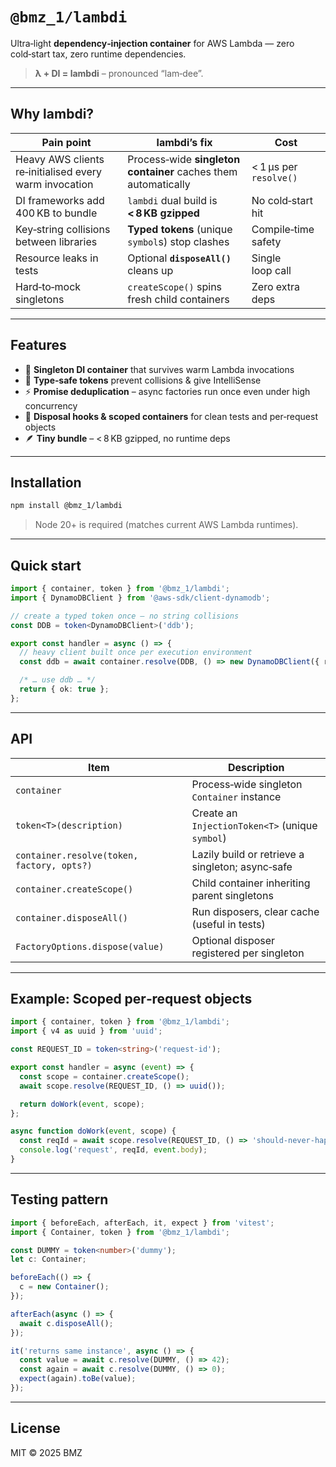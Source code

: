 # `@bmz_1/lambdi`

Ultra‑light **dependency‑injection container** for AWS Lambda — zero cold‑start tax, zero runtime dependencies.

> **λ + DI = lambdi** – pronounced “lam‑dee”.

---

## Why lambdi?

| Pain point                                             | lambdi’s fix                                                   | Cost                   |
| ------------------------------------------------------ | -------------------------------------------------------------- | ---------------------- |
| Heavy AWS clients re‑initialised every warm invocation | Process‑wide **singleton container** caches them automatically | < 1 µs per `resolve()` |
| DI frameworks add 400 KB to bundle                     | `lambdi` dual build is **< 8 KB gzipped**                      | No cold‑start hit      |
| Key‑string collisions between libraries                | **Typed tokens** (unique `symbol`s) stop clashes               | Compile‑time safety    |
| Resource leaks in tests                                | Optional **`disposeAll()`** cleans up                          | Single loop call       |
| Hard‑to‑mock singletons                                | `createScope()` spins fresh child containers                   | Zero extra deps        |

---

## Features

* 🐑 **Singleton DI container** that survives warm Lambda invocations
* 🔑 **Type‑safe tokens** prevent collisions & give IntelliSense
* ⚡ **Promise deduplication** – async factories run once even under high concurrency
* 🧹 **Disposal hooks & scoped containers** for clean tests and per‑request objects
* 🪶 **Tiny bundle** – < 8 KB gzipped, no runtime deps

---

## Installation

```bash
npm install @bmz_1/lambdi
```

> Node 20+ is required (matches current AWS Lambda runtimes).

---

## Quick start

```ts
import { container, token } from '@bmz_1/lambdi';
import { DynamoDBClient } from '@aws-sdk/client-dynamodb';

// create a typed token once – no string collisions
const DDB = token<DynamoDBClient>('ddb');

export const handler = async () => {
  // heavy client built once per execution environment
  const ddb = await container.resolve(DDB, () => new DynamoDBClient({ region: 'us-east-1' }));

  /* … use ddb … */
  return { ok: true };
};
```

---

## API

| Item                                       | Description                                      |
| ------------------------------------------ | ------------------------------------------------ |
| `container`                                | Process‑wide singleton `Container` instance      |
| `token<T>(description)`                    | Create an `InjectionToken<T>` (unique `symbol`)  |
| `container.resolve(token, factory, opts?)` | Lazily build or retrieve a singleton; async‑safe |
| `container.createScope()`                  | Child container inheriting parent singletons     |
| `container.disposeAll()`                   | Run disposers, clear cache (useful in tests)     |
| `FactoryOptions.dispose(value)`            | Optional disposer registered per singleton       |

---

## Example: Scoped per‑request objects

```ts
import { container, token } from '@bmz_1/lambdi';
import { v4 as uuid } from 'uuid';

const REQUEST_ID = token<string>('request‑id');

export const handler = async (event) => {
  const scope = container.createScope();
  await scope.resolve(REQUEST_ID, () => uuid());

  return doWork(event, scope);
};

async function doWork(event, scope) {
  const reqId = await scope.resolve(REQUEST_ID, () => 'should‑never‑happen');
  console.log('request', reqId, event.body);
}
```

---

## Testing pattern

```ts
import { beforeEach, afterEach, it, expect } from 'vitest';
import { Container, token } from '@bmz_1/lambdi';

const DUMMY = token<number>('dummy');
let c: Container;

beforeEach(() => {
  c = new Container();
});

afterEach(async () => {
  await c.disposeAll();
});

it('returns same instance', async () => {
  const value = await c.resolve(DUMMY, () => 42);
  const again = await c.resolve(DUMMY, () => 0);
  expect(again).toBe(value);
});
```

---

## License

MIT © 2025 BMZ
